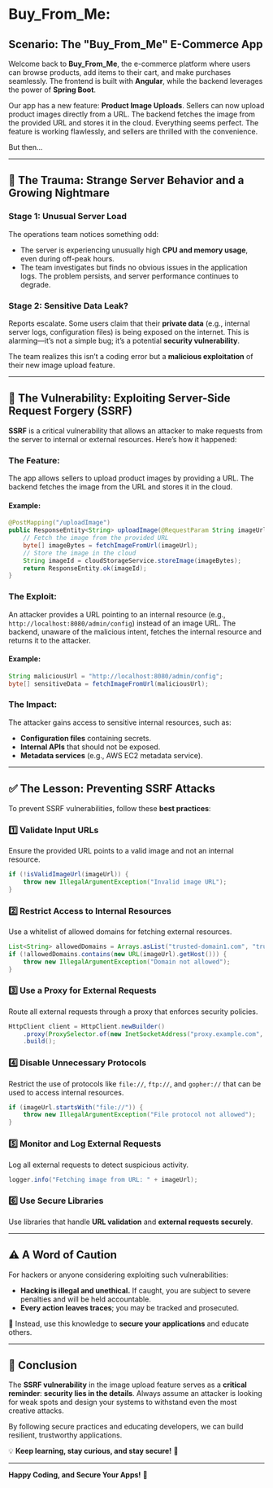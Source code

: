 # Buy_From_Me:

## Scenario: The "Buy_From_Me" E-Commerce App
Welcome back to **Buy_From_Me**, the e-commerce platform where users can browse products, add items to their cart, and make purchases seamlessly. The frontend is built with **Angular**, while the backend leverages the power of **Spring Boot**.

Our app has a new feature: **Product Image Uploads**. Sellers can now upload product images directly from a URL. The backend fetches the image from the provided URL and stores it in the cloud. Everything seems perfect. The feature is working flawlessly, and sellers are thrilled with the convenience.

But then...

---

## 🚨 The Trauma: Strange Server Behavior and a Growing Nightmare
### Stage 1: Unusual Server Load
The operations team notices something odd:
- The server is experiencing unusually high **CPU and memory usage**, even during off-peak hours.
- The team investigates but finds no obvious issues in the application logs. The problem persists, and server performance continues to degrade.

### Stage 2: Sensitive Data Leak?
Reports escalate. Some users claim that their **private data** (e.g., internal server logs, configuration files) is being exposed on the internet. This is alarming—it’s not a simple bug; it’s a potential **security vulnerability**.

The team realizes this isn’t a coding error but a **malicious exploitation** of their new image upload feature.

---

## 🛑 The Vulnerability: Exploiting Server-Side Request Forgery (SSRF)
**SSRF** is a critical vulnerability that allows an attacker to make requests from the server to internal or external resources. Here’s how it happened:

### The Feature:
The app allows sellers to upload product images by providing a URL. The backend fetches the image from the URL and stores it in the cloud.

#### Example:
```java
@PostMapping("/uploadImage")
public ResponseEntity<String> uploadImage(@RequestParam String imageUrl) {
    // Fetch the image from the provided URL
    byte[] imageBytes = fetchImageFromUrl(imageUrl);
    // Store the image in the cloud
    String imageId = cloudStorageService.storeImage(imageBytes);
    return ResponseEntity.ok(imageId);
}
```

### The Exploit:
An attacker provides a URL pointing to an internal resource (e.g., `http://localhost:8080/admin/config`) instead of an image URL. The backend, unaware of the malicious intent, fetches the internal resource and returns it to the attacker.

#### Example:
```java
String maliciousUrl = "http://localhost:8080/admin/config";
byte[] sensitiveData = fetchImageFromUrl(maliciousUrl);
```

### The Impact:
The attacker gains access to sensitive internal resources, such as:
- **Configuration files** containing secrets.
- **Internal APIs** that should not be exposed.
- **Metadata services** (e.g., AWS EC2 metadata service).

---

## ✅ The Lesson: Preventing SSRF Attacks
To prevent SSRF vulnerabilities, follow these **best practices**:

### 1️⃣ Validate Input URLs
Ensure the provided URL points to a valid image and not an internal resource.
```java
if (!isValidImageUrl(imageUrl)) {
    throw new IllegalArgumentException("Invalid image URL");
}
```

### 2️⃣ Restrict Access to Internal Resources
Use a whitelist of allowed domains for fetching external resources.
```java
List<String> allowedDomains = Arrays.asList("trusted-domain1.com", "trusted-domain2.com");
if (!allowedDomains.contains(new URL(imageUrl).getHost())) {
    throw new IllegalArgumentException("Domain not allowed");
}
```

### 3️⃣ Use a Proxy for External Requests
Route all external requests through a proxy that enforces security policies.
```java
HttpClient client = HttpClient.newBuilder()
    .proxy(ProxySelector.of(new InetSocketAddress("proxy.example.com", 8080)))
    .build();
```

### 4️⃣ Disable Unnecessary Protocols
Restrict the use of protocols like `file://`, `ftp://`, and `gopher://` that can be used to access internal resources.
```java
if (imageUrl.startsWith("file://")) {
    throw new IllegalArgumentException("File protocol not allowed");
}
```

### 5️⃣ Monitor and Log External Requests
Log all external requests to detect suspicious activity.
```java
logger.info("Fetching image from URL: " + imageUrl);
```

### 6️⃣ Use Secure Libraries
Use libraries that handle **URL validation** and **external requests securely**.

---

## ⚠️ A Word of Caution
For hackers or anyone considering exploiting such vulnerabilities:
- **Hacking is illegal and unethical.** If caught, you are subject to severe penalties and will be held accountable.
- **Every action leaves traces**; you may be tracked and prosecuted.

🔹 Instead, use this knowledge to **secure your applications** and educate others.

---

## 🎯 Conclusion
The **SSRF vulnerability** in the image upload feature serves as a **critical reminder**: **security lies in the details**. Always assume an attacker is looking for weak spots and design your systems to withstand even the most creative attacks.

By following secure practices and educating developers, we can build resilient, trustworthy applications.

💡 **Keep learning, stay curious, and stay secure!** 🚀

---

**Happy Coding, and Secure Your Apps!** 🔐

